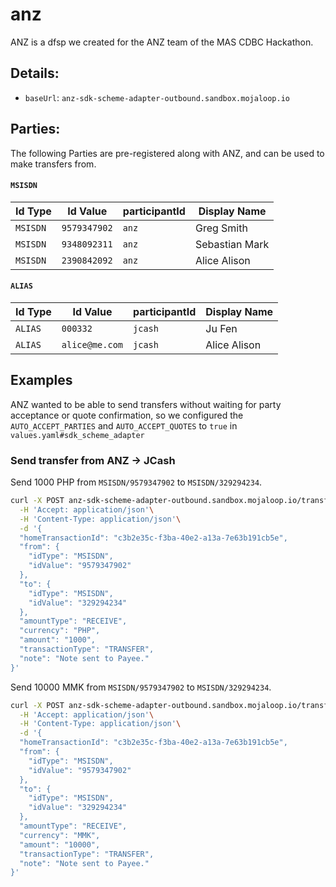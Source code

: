 # anz

ANZ is a dfsp we created for the ANZ team of the MAS CDBC Hackathon.

## Details:

- `baseUrl`: `anz-sdk-scheme-adapter-outbound.sandbox.mojaloop.io`

## Parties:

The following Parties are pre-registered along with ANZ, and can be used to make transfers from.

#### `MSISDN`
| Id Type | Id Value | participantId |Display Name |
| --- | --- | --- | --- |
| `MSISDN` | `9579347902`  | `anz`   | Greg Smith |
| `MSISDN` | `9348092311`  | `anz`   | Sebastian Mark |
| `MSISDN` | `2390842092`  | `anz`   | Alice Alison |

#### `ALIAS`

| Id Type | Id Value | participantId |Display Name |
| --- | --- | --- | --- |
| `ALIAS` | `000332`       | `jcash`   | Ju Fen |
| `ALIAS` | `alice@me.com` | `jcash`   | Alice Alison |


## Examples

ANZ wanted to be able to send transfers without waiting for party acceptance
or quote confirmation, so we configured the `AUTO_ACCEPT_PARTIES` and 
`AUTO_ACCEPT_QUOTES` to `true` in  `values.yaml#sdk_scheme_adapter`

### Send transfer from ANZ -> JCash

Send 1000 PHP from `MSISDN/9579347902` to `MSISDN/329294234`. 

```bash
curl -X POST anz-sdk-scheme-adapter-outbound.sandbox.mojaloop.io/transfers\
  -H 'Accept: application/json'\
  -H 'Content-Type: application/json'\
  -d '{
  "homeTransactionId": "c3b2e35c-f3ba-40e2-a13a-7e63b191cb5e",
  "from": {
    "idType": "MSISDN",
    "idValue": "9579347902"
  },
  "to": {
    "idType": "MSISDN",
    "idValue": "329294234"
  },
  "amountType": "RECEIVE",
  "currency": "PHP",
  "amount": "1000",
  "transactionType": "TRANSFER",
  "note": "Note sent to Payee."
}'
```

Send 10000 MMK from `MSISDN/9579347902` to `MSISDN/329294234`. 

```bash
curl -X POST anz-sdk-scheme-adapter-outbound.sandbox.mojaloop.io/transfers\
  -H 'Accept: application/json'\
  -H 'Content-Type: application/json'\
  -d '{
  "homeTransactionId": "c3b2e35c-f3ba-40e2-a13a-7e63b191cb5e",
  "from": {
    "idType": "MSISDN",
    "idValue": "9579347902"
  },
  "to": {
    "idType": "MSISDN",
    "idValue": "329294234"
  },
  "amountType": "RECEIVE",
  "currency": "MMK",
  "amount": "10000",
  "transactionType": "TRANSFER",
  "note": "Note sent to Payee."
}'
```